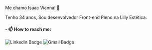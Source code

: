 

Me chamo Isaac Vianna! :beginner:

 Tenho 34 anos, Sou desenvolvedor Front-end Pleno na Lilly Estética.

#### - 📫 How to reach me: 
![Linkedin Badge](https://img.shields.io/badge/-IsaacVianna-blue?style=plastic&logo=Linkedin&logoColor=white&link=https://www.linkedin.com/in/isaacvianna/) 
![Gmail Badge](https://img.shields.io/badge/-isaacsvianna@gmail.com-c14438?style=plastic&logo=Gmail&logoColor=white&link=mailto:isaacsvianna@gmail.com)



